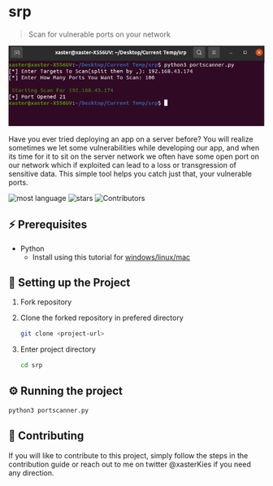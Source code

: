 # srp

> Scan for vulnerable ports on your network

![Alt text](./srp.png "srp")

Have you ever tried deploying an app on a server before? You will realize sometimes we let some vulnerabilities while developing our app, and when its time for it to sit on the server network we often have some open port on our network which if exploited can lead to a loss or transgression of sensitive data. This simple tool helps you catch just that, your vulnerable ports.  

![most language](https://img.shields.io/github/languages/top/xasterKies/srp?color=green&style=for-the-badge)
![stars](https://img.shields.io/github/stars/xasterKies/srp?color=green&style=for-the-badge)
![Contributors](https://img.shields.io/github/contributors/xasterKies/srp?color=green&style=for-the-badge)




## ⚡ Prerequisites

- Python
  - Install using this tutorial for [windows/linux/mac](https://www.python.org/downloads/) 


## 🔧 Setting up the Project

1. Fork repository

2. Clone the forked repository in prefered directory

   ```bash
   git clone <project-url>
   ```

3. Enter project directory
  
   ```bash
   cd srp
   ```


## ⚙️ Running the project

   ```bash
   python3 portscanner.py
   ```


## 🤝 Contributing
If you will like to contribute to this project, simply follow the steps in the contribution guide or reach out to me on twitter @xasterKies if you need any direction.

